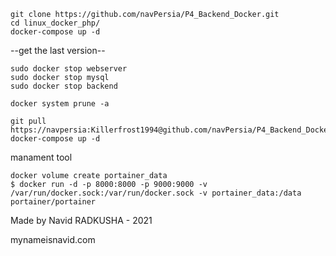 ```shell
git clone https://github.com/navPersia/P4_Backend_Docker.git
cd linux_docker_php/
docker-compose up -d
```

<P>--get the last version--</P>

```shell
sudo docker stop webserver
sudo docker stop mysql
sudo docker stop backend

docker system prune -a

git pull https://navpersia:Killerfrost1994@github.com/navPersia/P4_Backend_Docker.git
docker-compose up -d

```

<P>manament tool</P>

```shell
docker volume create portainer_data
$ docker run -d -p 8000:8000 -p 9000:9000 -v /var/run/docker.sock:/var/run/docker.sock -v portainer_data:/data portainer/portainer
```

<P>Made by Navid RADKUSHA - 2021</P>
<P>mynameisnavid.com</P>
